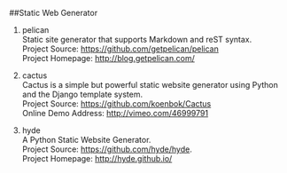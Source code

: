 ##Static Web Generator

1. pelican  
Static site generator that supports Markdown and reST syntax.  
Project Source: https://github.com/getpelican/pelican  
Project Homepage: http://blog.getpelican.com/

1. cactus  
Cactus is a simple but powerful static website generator using Python and the Django template system.  
Project Source: https://github.com/koenbok/Cactus  
Online Demo Address: http://vimeo.com/46999791

1. hyde  
A Python Static Website Generator.  
Project Source: https://github.com/hyde/hyde.  
Project Homepage: http://hyde.github.io/ 



